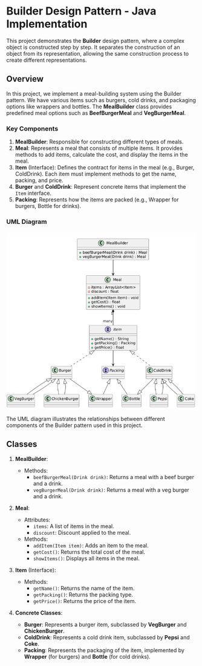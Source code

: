 # Builder Design Pattern - Java Implementation

This project demonstrates the **Builder** design pattern, where a complex object is constructed step by step. It separates the construction of an object from its representation, allowing the same construction process to create different representations.

## Overview

In this project, we implement a meal-building system using the Builder pattern. We have various items such as burgers, cold drinks, and packaging options like wrappers and bottles. The **MealBuilder** class provides predefined meal options such as **BeefBurgerMeal** and **VegBurgerMeal**.

### Key Components

1. **MealBuilder**: Responsible for constructing different types of meals.
2. **Meal**: Represents a meal that consists of multiple items. It provides methods to add items, calculate the cost, and display the items in the meal.
3. **Item** (Interface): Defines the contract for items in the meal (e.g., Burger, ColdDrink). Each item must implement methods to get the name, packing, and price.
4. **Burger** and **ColdDrink**: Represent concrete items that implement the `Item` interface.
5. **Packing**: Represents how the items are packed (e.g., Wrapper for burgers, Bottle for drinks).

### UML Diagram

![UML Diagram](assets/uml.png)

The UML diagram illustrates the relationships between different components of the Builder pattern used in this project.

## Classes

1. **MealBuilder**:
    - Methods:
        - `beefBurgerMeal(Drink drink)`: Returns a meal with a beef burger and a drink.
        - `vegBurgerMeal(Drink drink)`: Returns a meal with a veg burger and a drink.

2. **Meal**:
    - Attributes:
        - `items`: A list of items in the meal.
        - `discount`: Discount applied to the meal.
    - Methods:
        - `addItem(Item item)`: Adds an item to the meal.
        - `getCost()`: Returns the total cost of the meal.
        - `showItems()`: Displays all items in the meal.

3. **Item** (Interface):
    - Methods:
        - `getName()`: Returns the name of the item.
        - `getPacking()`: Returns the packing type.
        - `getPrice()`: Returns the price of the item.

4. **Concrete Classes**:
    - **Burger**: Represents a burger item, subclassed by **VegBurger** and **ChickenBurger**.
    - **ColdDrink**: Represents a cold drink item, subclassed by **Pepsi** and **Coke**.
    - **Packing**: Represents the packaging of the item, implemented by **Wrapper** (for burgers) and **Bottle** (for cold drinks).

